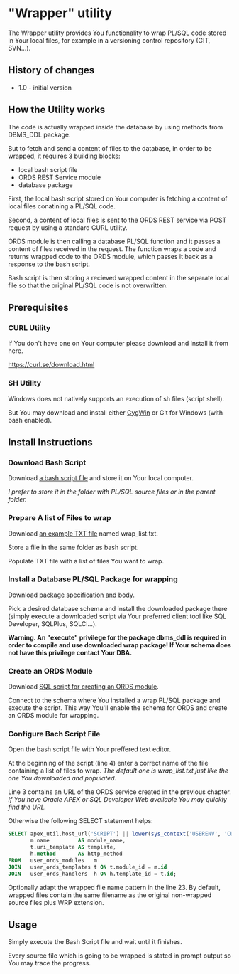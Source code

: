 # "Wrapper" utility

The Wrapper utility provides You functionality to wrap PL/SQL code stored in Your local files, for example in a versioning control repository (GIT, SVN...).

## History of changes

- 1.0 - initial version

## How the Utility works

The code is actually wrapped inside the database by using methods from DBMS_DDL package.

But to fetch and send a content of files to the database, in order to be wrapped, it requires 3 building blocks:

- local bash script file
- ORDS REST Service module
- database package

First, the local bash script stored on Your computer is fetching a content of local files conatining a PL/SQL code.

Second, a content of local files is sent to the ORDS REST service via POST request by using a standard CURL utility.

ORDS module is then calling a database PL/SQL function and it passes a content of files received in the request. The function wraps a code and returns wrapped code to the ORDS module, which passes it back as a response to the bash script.

Bash script is then storing a recieved wrapped content in the separate local file so that the original PL/SQL code is not overwritten.

## Prerequisites

### CURL Utility

If You don't have one on Your computer please download and install it from here.

<https://curl.se/download.html>

### SH Utility

Windows does not natively supports an execution of sh files (script shell).

But You may download and install either [CygWin](http://cygwin.com/install.html) or Git for Windows (with bash enabled).

## Install Instructions

### Download Bash Script

Download [a bash script file](https://github.com/zorantica/db_apex_utils/blob/main/wrapper/wrap_packages.sh) and store it on Your local computer.

*I prefer to store it in the folder with PL/SQL source files or in the parent folder.*

### Prepare A list of Files to wrap

Download [an example TXT file](https://github.com/zorantica/db_apex_utils/blob/main/wrapper/wrap_list.txt) named wrap_list.txt.

Store a file in the same folder as bash script.

Populate TXT file with a list of files You want to wrap.

### Install a Database PL/SQL Package for wrapping

Download [package specification and body](https://github.com/zorantica/db_apex_utils/blob/main/wrapper/pkg_wrap.sql).

Pick a desired database schema and install the downloaded package there (simply execute a downloaded script via Your preferred client tool like SQL Developer, SQLPlus, SQLCl...).

**Warning. An "execute" privilege for the package dbms_ddl is required in order to compile and use downloaded wrap package! If Your schema does not have this privilege contact Your DBA.**

### Create an ORDS Module

Download [SQL script for creating an ORDS module](https://github.com/zorantica/db_apex_utils/blob/main/wrapper/ORDS.sql).

Connect to the schema where You installed a wrap PL/SQL package and execute the script. This way You'll enable the schema for ORDS and create an ORDS module for wrapping.

### Configure Bach Script File

Open the bash script file with Your preffered text editor.

At the beginning of the script (line 4) enter a correct name of the file containing a list of files to wrap. *The default one is wrap_list.txt just like the one You downloaded and populated.*

Line 3 contains an URL of the ORDS service created in the previous chapter. *If You have Oracle APEX or SQL Developer Web available You may quickly find the URL.*

Otherwise the following SELECT statement helps:

```sql
SELECT apex_util.host_url('SCRIPT') || lower(sys_context('USERENV', 'CURRENT_USER')) || m.uri_prefix || t.uri_template AS full_url,
       m.name         AS module_name,
       t.uri_template AS template,
       h.method       AS http_method
FROM   user_ords_modules   m
JOIN   user_ords_templates t ON t.module_id = m.id
JOIN   user_ords_handlers  h ON h.template_id = t.id;
```

Optionally adapt the wrapped file name pattern in the line 23. By default, wrapped files contain the same filename as the original non-wrapped source files plus WRP extension.

## Usage

Simply execute the Bash Script file and wait until it finishes.

Every source file which is going to be wrapped is stated in prompt output so You may trace the progress.
